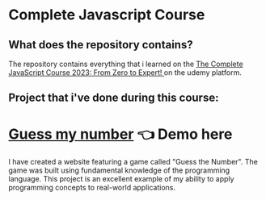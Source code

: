 # Complete Javascript Course

## What does the repository contains?
The repository contains everything that i learned on the <a href="https://www.udemy.com/course/the-complete-javascript-course/">The Complete JavaScript Course 2023: From Zero to Expert! </a> on the udemy platform.</p>
 
## Project that i've done during this course:  
  # [Guess my number](https://sunny-llama-85bbe8.netlify.app) 👈 Demo here 
I have created a website featuring a game called "Guess the Number". The game was built using fundamental knowledge of the programming language. This project is an excellent example of my ability to apply programming concepts to real-world applications.
